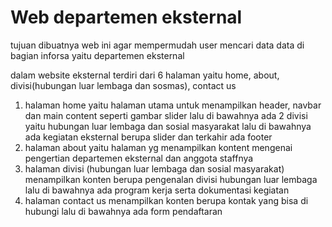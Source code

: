 # Web departemen eksternal

tujuan dibuatnya web ini agar mempermudah user mencari data data di bagian inforsa yaitu departemen eksternal

dalam website eksternal terdiri dari 6 halaman yaitu home, about, divisi(hubungan luar lembaga dan sosmas), contact us
1. halaman home
   yaitu halaman utama untuk menampilkan header, navbar dan main content seperti gambar slider lalu di bawahnya ada 2 divisi yaitu hubungan luar lembaga dan sosial     masyarakat lalu di bawahnya ada kegiatan eksternal berupa slider dan terkahir ada footer
2. halaman about
   yaitu halaman yg menampilkan kontent mengenai pengertian departemen eksternal dan anggota staffnya
3. halaman divisi (hubungan luar lembaga dan sosial masyarakat)
   menampilkan konten berupa pengenalan divisi hubungan luar lembaga lalu di bawahnya ada program kerja serta dokumentasi kegiatan
4. halaman contact us
   menampilkan konten berupa kontak yang bisa di hubungi lalu di bawahnya ada form pendaftaran
   






